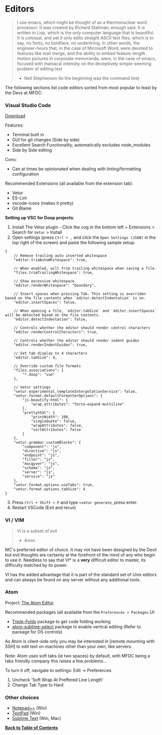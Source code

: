 Editors
=======

> I use emacs, which might be thought of as a thermonuclear word processor. It was created by Richard Stallman; enough said. It is written in Lisp, which is the only computer language that is beautiful. It is colossal, and yet it only edits straight ASCII text files, which is to say, no fonts, no boldface, no underlining. In other words, the engineer-hours that, in the case of Microsoft Word, were devoted to features like mail merge, and the ability to embed feature-length motion pictures in corporate memoranda, were, in the case of emacs, focused with maniacal intensity on the deceptively simple-seeming problem of editing text
> - Neil Stephenson (In the beginning was the command line)


The following sections list code editors sorted from most popular to least by the Devs at MFDC:


### Visual Studio Code

[Download](https://code.visualstudio.com/)

Features:

* Terminal built in
* GUI for git changes (Side by side)
* Excellent Search Functionality, automatically excludes node_modules
* Side by Side editing

Cons:

* Can at times be opinionated when dealing with linting/formatting configuration

Recommended Extensions (all available from the extension tab):

* Vetur
* ES-Lint
* vscode-icons (makes it pretty)
* Git Blame


**Setting up VSC for Doop projects**:

1. Install The Vetur plugin - Click the cog in the bottom left > Extensions > Search for `Vetur` > Install
2. Open settings (press `Ctrl + ,` and click the `Open Settings (JSON)` in the top right of the screen) and paste the following sample setup:

```
{
    // Remove trailing auto inserted whitespace
    "editor.trimAutoWhitespace": true,

    // When enabled, will trim trailing whitespace when saving a file.
    "files.trimTrailingWhitespace": true,

    // Show excessive whitespace
    "editor.renderWhitespace": "boundary",

    // Insert spaces when pressing Tab. This setting is overriden based on the file contents when `editor.detectIndentation` is on.
    "editor.insertSpaces": false,

    // When opening a file, `editor.tabSize` and `editor.insertSpaces` will be detected based on the file contents.
    "editor.detectIndentation": false,

    // Controls whether the editor should render control characters
    "editor.renderControlCharacters": true,

    // Controls whether the editor should render indent guides
    "editor.renderIndentGuides": true,

    // Set tab display to 4 characters
	"editor.tabSize": 4,

	// Override custom file formats
	"files.associations": {
        "*.doop": "vue"
    },

	// Vetur settings
	"vetur.experimental.templateInterpolationService": false,
	"vetur.format.defaultFormatterOptions": {
        "js-beautify-html": {
            "wrap_attributes": "force-expand-multiline"
        },
        "prettyhtml": {
            "printWidth": 100,
            "singleQuote": false,
            "wrapAttributes": false,
            "sortAttributes": false
        }
    },
    "vetur.grammar.customBlocks": {
        "component": "js",
        "directive": "js",
        "endpoint": "js",
        "filter": "js",
        "macgyver": "js",
        "schema": "js",
        "server": "js",
        "service": "js"
    },
    "vetur.format.options.useTabs": true,
    "vetur.format.options.tabSize": 4
}
```

3. Press `Ctrl + Shift + P` and type `>vetur generate`, press enter.
4. Restart VSCode (Exit and rerun)


### VI / VIM

> Vi is a subset of evil
> - Anon.

MC's preferred editor of choice. It may not have been designed by the Devil but evil thoughts are certainly at the forefront of the mind of any who begin to use it. Needless to say that VI* is a **very** difficult editor to master, its difficulty matched by its power.

VI has the added advantage that it is part of the standard set of Unix editors and can always be found on any server without any additional tools.


### Atom

Project: [The Atom Editor](https://github.com/atom/atom)

Recommended packages (all available from the `Preferences > Packages` UI:

* [Triple-Folds](https://atom.io/packages/triple-folds) package to get code folding working
* [atom-sublime-select](https://atom.io/packages/sublime-style-column-selection) package to enable vertical editing (Refer to package for OS controls)

As Atom is client-side only you may be interested in [remote mounting with SSH] to edit text on machines other than your own, like servers.

Note: Atom uses soft tabs (ie two spaces) by default, with MFDC being a tabs friendly company this raises a few problems...

To turn it off, navigate to settings:
Edit -> Preferences

1. Uncheck 'Soft Wrap At Preffered Line Length'
2. Change Tab Type to Hard




### Other choices

* [Notepad++](http://www.notepad-plus-plus.org) (Win)
* [TextPad](http://www.textpad.com/) (Win)
* [Sublime Text](http://www.sublimetext.com) (Win, Mac)


**[Back to Table of Contents](../README.md)**
